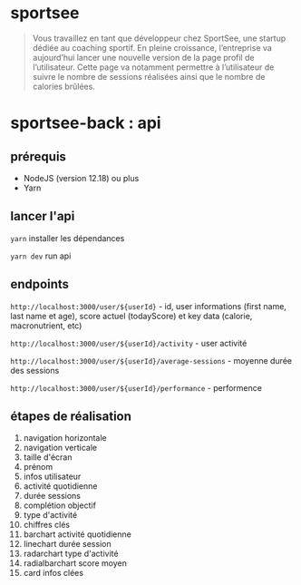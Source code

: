 # sportsee

>Vous travaillez en tant que développeur chez SportSee, une startup dédiée au coaching sportif. En pleine croissance, l’entreprise va aujourd’hui lancer une nouvelle version de la page profil de l’utilisateur. Cette page va notamment permettre à l’utilisateur de suivre le nombre de sessions réalisées ainsi que le nombre de calories brûlées.

# sportsee-back : api
## prérequis
- NodeJS (version 12.18) ou plus
- Yarn

## lancer l'api
`yarn` installer les dépendances 

`yarn dev` run api

## endpoints

`http://localhost:3000/user/${userId}` - id, user informations (first name, last name et age), score actuel (todayScore) et key data (calorie, macronutrient, etc)

`http://localhost:3000/user/${userId}/activity` - user activité

`http://localhost:3000/user/${userId}/average-sessions` - moyenne durée des sessions

`http://localhost:3000/user/${userId}/performance` - performence
 

## étapes de réalisation

1. navigation horizontale
2. navigation verticale
3. taille d'écran
4. prénom
5. infos utilisateur
6. activité quotidienne
7. durée sessions
8. complétion objectif
9. type d'activité
10. chiffres clés
11. barchart activité quotidienne
12. linechart durée session
13. radarchart type d'activité 
14. radialbarchart score moyen
15. card infos clées

